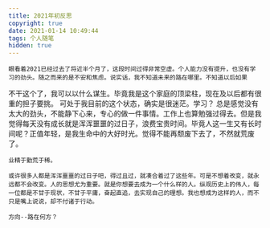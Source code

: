 ```yaml
---
title: 2021年初反思
copyright: true
date: 2021-01-14 10:49:44
tags: 个人随笔
hidden: true
---
```

    眼看着2021已经过去了将近半个月了，这段时间过得非常空虚。个人能力没有提升，也没有学习的劲头。随之而来的是不安和焦虑。说实话，我不知道未来的路在哪里。不知道以后如果
不干这个了，我可以以什么谋生。毕竟我是这个家庭的顶梁柱，现在及以后都有很重的担子要挑。
    可处于我目前的这个状态，确实是很迷茫。学习？ 总是感觉没有太大的劲头，不能静下心来，专心的做一件事情。工作上也算勉强过得去。但是我觉得每天没有成长就是浑浑噩噩的过日子，浪费宝贵时间。毕竟人这一生又有长时间呢？正值年轻，是我生命中的大好时光。觉得不能再颓废下去了，不然就荒废了。

    业精于勤荒于稀。

    或许很多人都是浑浑噩噩的过日子吧，得过且过，就凑合着过了这些年。可是不想着改变，就永远都不会改变。人的思想尤为重要。就是你想要去成为一个什么样的人。纵观历史上的伟人，每一位都是不甘于现状，不甘于平庸，奋起直追，去实现自己的理想。我也想成为这样的人，而不只是嘴上说说，却不付诸于行动。

    方向--路在何方？